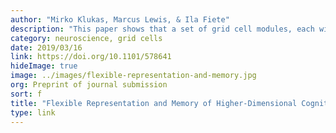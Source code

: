 ```yaml
---
author: "Mirko Klukas, Marcus Lewis, & Ila Fiete"
description: "This paper shows that a set of grid cell modules, each with only 2D responses, can generate unambiguous and high-capacity representations of variables in much higher-dimensional spaces."
category: neuroscience, grid cells
date: 2019/03/16
link: https://doi.org/10.1101/578641
hideImage: true
image: ../images/flexible-representation-and-memory.jpg
org: Preprint of journal submission
sort: f
title: "Flexible Representation and Memory of Higher-Dimensional Cognitive Variables with Grid Cells"
type: link
---
```

